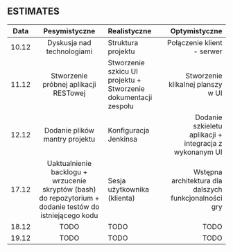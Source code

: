 ## ESTIMATES

| Data | Pesymistyczne | Realistyczne | Optymistyczne |
:-------------------:|:-------------------:|:-------------------|-------------------:
| 10.12 | Dyskusja nad technologiami | Struktura projektu | Połączenie klient - serwer |
| 11.12 | Stworzenie próbnej aplikacji RESTowej | Stworzenie szkicu UI projektu + Stworzenie dokumentacji zespołu | Stworzenie klikalnej planszy w UI |
| 12.12 | Dodanie plików mantry projektu | Konfiguracja Jenkinsa | Dodanie szkieletu aplikacji + integracja z wykonanym UI |
| 17.12 | Uaktualnienie backlogu + wrzucenie skryptów (bash) do repozytorium + dodanie testów do istniejącego kodu | Sesja użytkownika (klienta) | Wstępna architektura dla dalszych funkcjonalności gry |
| 18.12 | TODO | TODO | TODO |
| 19.12 | TODO | TODO | TODO |